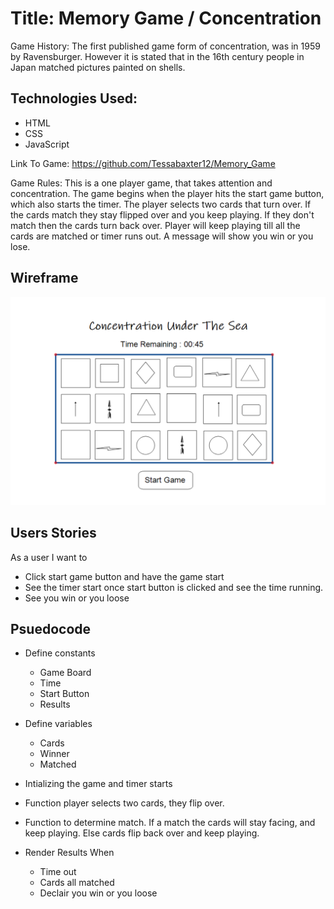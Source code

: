 # Title: Memory Game / Concentration

Game History: The first published game form of concentration, was in 1959 by Ravensburger. However it is stated that in the 16th century people in Japan matched pictures painted on shells.

## Technologies Used: 

- HTML
- CSS
- JavaScript

Link To Game: https://github.com/Tessabaxter12/Memory_Game

Game Rules: This is a one player game, that takes attention and concentration. The game begins when the player hits the start game button, which also starts the timer. The player selects two cards that turn over. If the cards match they stay flipped over and you keep playing. If they don't match then the cards turn back over. Player will keep playing till all the cards are matched or timer runs out. A message will show you win or you lose.

## Wireframe

![Alt text](fImages/Wireframe.PNG)

## Users Stories

As a user I want to
- Click start game button and have the game start
- See the timer start once start button is clicked and see the time running.
- See you win or you loose

## Psuedocode

- Define constants
    - Game Board
    - Time
    - Start Button
    - Results

- Define variables
    - Cards
    - Winner
    - Matched

- Intializing the game and timer starts

- Function player selects two cards, they flip over.

- Function to determine match. If a match the cards will stay facing, and keep playing. Else cards flip back over and keep playing.

- Render Results When
    - Time out
    - Cards all matched
    - Declair you win or you loose